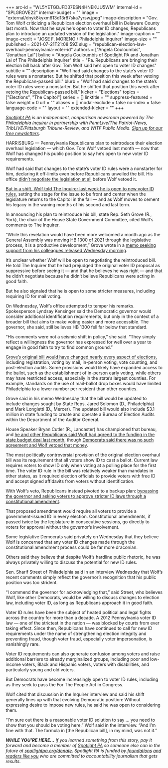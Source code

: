 +++
arc-id = "WL5YETGDJFD37ESN4HNEKUU5WM"
internal-id = "SPLGROVE22"
internal-budget = ""
image = "external/dnyk8kyxm613d13r87ska7yrsw.jpeg"
image-description = "Gov. Tom Wolf criticizing a Republican election overhaul bill in Delaware County last month. Now that he says he's open to voter ID changes, Republicans plan to introduce an updated version of the legislation."
image-caption = ""
image-credit = "JOSE F. MORENO / Philadelphia Inquirer"
image-size = ""
published = 2021-07-21T21:08:59Z
slug = "republican-election-law-overhaul-pennsylvania-voter-id"
authors = ["Angela Couloumbis", "Jonathan Lai"]
byline = "Angela Couloumbis of Spotlight PA and Jonathan Lai of The Philadelphia Inquirer"
title = "Pa. Republicans are bringing their election bill back after Gov. Tom Wolf said he’s open to voter ID changes"
subtitle = ""
description = "Wolf had said changes to the state’s voter ID rules were a nonstarter. But he shifted that position this week after vetoing the Republican-passed bill."
blurb = "Wolf had said changes to the state’s voter ID rules were a nonstarter. But he shifted that position this week after vetoing the Republican-passed bill."
kicker = "Elections"
topics = ["Elections", "The Capitol"]
series = []
linktitle = ""
suppress-featured = false
weight = 0
url = ""
aliases = []
modal-exclude = false
no-index = false
language-code = ""
layout = ""
extended-kicker = ""
+++

<a href="https://www.spotlightpa.org/"><i>Spotlight PA</i></a><i> is an independent, nonpartisan newsroom powered by The Philadelphia Inquirer in partnership with PennLive/The Patriot-News, TribLIVE/Pittsburgh Tribune-Review, and WITF Public Media. </i><a href="https://www.spotlightpa.org/newsletters"><i>Sign up for our free newsletters</i></a><i>.</i>

HARRISBURG — Pennsylvania Republicans plan to reintroduce their election overhaul legislation — which Gov. Tom Wolf vetoed last month — now that Wolf has changed his public position to say he’s open to new voter ID requirements.

Wolf had said that changes to the state’s voter ID rules were a nonstarter for him, declaring it off-limits even before Republicans unveiled the bill. His office <a href="https://www.spotlightpa.org/news/2021/06/pa-election-overhaul-voter-id-wolf-veto/">didn’t negotiate the legislation at all</a> before Wolf vetoed it.

<a href="https://www.inquirer.com/politics/election/pennsylvania-voter-id-tom-wolf-interview-20210720.html">But in a shift, Wolf told The Inquirer last week he is open to new voter ID rules</a>, setting the stage for the issue to be front and center when the legislature returns to the Capitol in the fall — and as Wolf moves to cement his legacy in the waning months of his second and last term.

<script src="https://www.spotlightpa.org/embed.js" async></script><div data-spl-embed-version="1" data-spl-src="https://www.spotlightpa.org/embeds/newsletter/"></div>

In announcing his plan to reintroduce his bill, state Rep. Seth Grove (R., York), the chair of the House State Government Committee, cited Wolf’s comments to The Inquirer.

“While this revelation would have been more welcomed a month ago as the General Assembly was moving HB 1300 of 2021 through the legislative process, it is a productive development,” Grove wrote in a <a href="https://www.legis.state.pa.us/cfdocs/Legis/CSM/showMemoPublic.cfm?chamber=H&SPick=20210&cosponId=36007">memo seeking support from his colleagues released Wednesday morning</a>.

It’s unclear whether Wolf will be open to negotiating the reintroduced bill. He told The Inquirer that he had prejudged the original voter ID proposal as suppressive before seeing it — and that he believes he was right — and that he didn’t negotiate because he didn’t believe Republicans were acting in good faith.

But he also signaled that he is open to some stricter measures, including requiring ID for mail voting.

On Wednesday, Wolf’s office attempted to temper his remarks. Spokesperson Lyndsay Kensinger said the Democratic governor would consider additional identification requirements, but only in the context of a broader bill that aims to make voting easier and more accessible. The governor, she said, still believes HB 1300 fell far below that standard.

“His comments were not a seismic shift in policy,” she said. “They simply reflect a willingness the governor has expressed for well over a year to engage in good faith to try to find common ground.”

<a href="https://www.spotlightpa.org/news/2021/06/pa-election-law-voter-id-republican-proposal/">Grove’s original bill would have changed nearly every aspect of elections</a>, including registration, voting by mail, in-person voting, vote counting, and post-election audits. Some provisions would likely have expanded access to the ballot, such as the establishment of in-person early voting, while others may have restricted access, especially in the state’s largest counties. For example, standards on the use of mail-ballot drop boxes would have limited Philadelphia to a lower number per resident than other counties.

Grove said in his memo Wednesday that the bill would be updated to include changes sought by State Reps. Jared Solomon (D., Philadelphia) and Mark Longietti (D., Mercer). The updated bill would also include $3.1 million in state funding to create and operate a Bureau of Election Audits within the Department of the Auditor General.

House Speaker Bryan Cutler (R., Lancaster) has championed that bureau, and <a href="https://www.inquirer.com/politics/election/pennsylvania-budget-deal-election-audit-bureau-20210628.html">he and other Republicans said Wolf had agreed to the funding in the state budget deal last month</a>, though <a href="https://www.inquirer.com/politics/election/pennsylvania-election-audit-bureau-tom-wolf-veto-20210630.html">Democrats said there was no such agreement and Wolf vetoed that money</a>.

The most politically controversial provision of the original election overhaul bill was its requirement that all voters show ID to cast a ballot. Current law requires voters to show ID only when voting at a polling place for the first time. The voter ID rule in the bill was relatively weaker than mandates in other states, as it required election officials to provide voters with free ID and accept signed affidavits from voters without identification.

With Wolf’s veto, Republicans instead pivoted to a backup plan: <a href="https://www.spotlightpa.org/news/2021/06/pa-voter-id-election-law-constitutional-amendment/" target="_blank">bypassing the governor and asking voters to approve stricter ID laws through a constitutional amendment</a>.

That proposed amendment would require all voters to provide a government-issued ID in every election. Constitutional amendments, if passed twice by the legislature in consecutive sessions, go directly to voters for approval without the governor’s involvement.

Some legislative Democrats said privately on Wednesday that they believe Wolf is concerned that any voter ID changes made through the constitutional amendment process could be far more draconian.

Others said they believe that despite Wolf’s hardline public rhetoric, he was always privately willing to discuss the potential for new ID rules.

Sen. Sharif Street of Philadelphia said in an interview Wednesday that Wolf’s recent comments simply reflect the governor’s recognition that his public position was too strident.

“I commend the governor for acknowledging that,” said Street, who believes Wolf, like other Democrats, would be willing to discuss changes to election law, including voter ID, as long as Republicans approach it in good faith.

Voter ID rules have been the subject of heated political and legal fights across the country for more than a decade. A 2012 Pennsylvania voter ID law — one of the strictest in the nation — was blocked by courts from ever taking effect. Since then, Republicans have continued to call for new ID requirements under the name of strengthening election integrity and preventing fraud, though voter fraud, especially voter impersonation, is vanishingly rare.

<script src="https://www.spotlightpa.org/embed.js" async></script><div data-spl-embed-version="1" data-spl-src="https://www.spotlightpa.org/embeds/donate/?teaser_text=If%20you%20learned%20something%20from%20this%20report%2C%20pay%20it%20forward%20and%20become%20a%20member%20of%20Spotlight%20PA%20so%20someone%20else%20can%20in%20the%20future."></div>

Voter ID requirements can also generate confusion among voters and raise additional barriers to already marginalized groups, including poor and low-income voters, Black and Hispanic voters, voters with disabilities, and particularly young and old voters.

But Democrats have become increasingly open to voter ID rules, including as they seek to pass the For The People Act in Congress.

Wolf cited that discussion in the Inquirer interview and said his shift generally lines up with that evolving Democratic position: Without expressing desire to impose new rules, he said he was open to considering them.

“I’m sure out there is a reasonable voter ID solution to say … you need to show that you should be voting here,” Wolf said in the interview. “And I’m fine with that. The formula in [the Republican bill], in my mind, was not it.”

<i><b>WHILE YOU’RE HERE...</b></i><i> If you learned something from this story, pay it forward and become a member of </i><a href="https://www.spotlightpa.org/"><i>Spotlight PA</i></a><i> so someone else can in the future at </i><a href="http://spotlightpa.org/donate"><i>spotlightpa.org/donate</i></a><i>. Spotlight PA is funded by</i><a href="https://www.spotlightpa.org/support"><i> foundations</i></a><i> </i><a href="https://www.spotlightpa.org/support"><i>and readers like you</i></a><i> who are committed to accountability journalism that gets results.</i>
